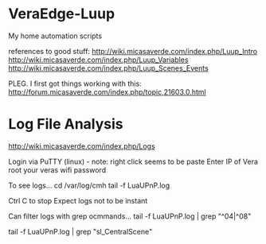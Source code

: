 # VeraEdge-Luup
My home automation scripts

references to good stuff:
http://wiki.micasaverde.com/index.php/Luup_Intro 
http://wiki.micasaverde.com/index.php/Luup_Variables
http://wiki.micasaverde.com/index.php/Luup_Scenes_Events 

PLEG. I first got things working with this:
http://forum.micasaverde.com/index.php/topic,21603.0.html 

Log File Analysis
==================
http://wiki.micasaverde.com/index.php/Logs 

Login via PuTTY (linux) - note: right click seems to be paste
Enter IP of Vera
root
your veras wifi password

To see logs...
cd /var/log/cmh
tail -f LuaUPnP.log

Ctrl C to stop
Expect logs not to be instant

Can filter logs with grep ocmmands...
tail -f LuaUPnP.log | grep "^04\|^08"

tail -f LuaUPnP.log | grep "sl_CentralScene"